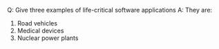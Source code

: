 Q: Give three examples of life-critical software applications
A: They are:
1. Road vehicles
2. Medical devices
3. Nuclear power plants